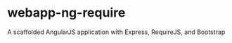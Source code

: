 webapp-ng-require
=================

A scaffolded AngularJS application with Express, RequireJS, and Bootstrap
